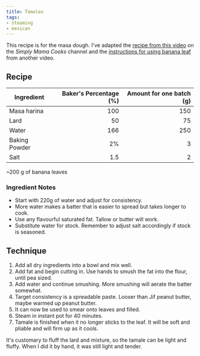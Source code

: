 ```yaml
---
title: Tamales
tags:
- steaming
- mexican
---
```


This recipe is for the masa dough.
I've adapted the [recipe from this video][2] on the _Simply Mama Cooks_ channel and the
[instructions for using banana leaf][1] from another video.

[1]: https://www.youtube.com/watch?v=vs47KTI4Ckk "banana leaf tamale"
[2]: https://youtu.be/4xiwU4mNDwY "beef tamales"

## Recipe

Ingredient | Baker's Percentage (%)| Amount for one batch (g)
-|-:|-:
Masa harina | 100 | 150
Lard | 50 | 75
Water | 166 | 250
Baking Powder | 2% | 3
Salt | 1.5 | 2

~200 g of banana leaves

### Ingredient Notes

- Start with 220g of water and adjust for consistency.
- More water makes a batter that is easier to spread but takes longer to cook.
- Use any flavourful saturated fat. Tallow or butter will work.
- Substitute water for stock.
  Remember to adjust salt accordingly if stock is seasoned.

## Technique

1. Add all dry ingredients into a bowl and mix well.
1. Add fat and begin cutting in.
  Use hands to smush the fat into the flour, until pea sized.
1. Add water and continue smushing.
  More smushing will aerate the batter somewhat.
1. Target consistency is a spreadable paste.
  Looser than Jif peanut butter, maybe warmed up peanut butter.
1. It can now be used to smear onto leaves and filled.
1. Steam in instant pot for 40 minutes.
1. Tamale is finished when it no longer sticks to the leaf.
  It will be soft and pliable and will firm up as it cools.

It's customary to fluff the lard and mixture, so the tamale can be light and fluffy.
When I did it by hand, it was still light and tender.

